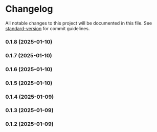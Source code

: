 # Changelog

All notable changes to this project will be documented in this file. See [standard-version](https://github.com/conventional-changelog/standard-version) for commit guidelines.

### 0.1.8 (2025-01-10)

### 0.1.7 (2025-01-10)

### 0.1.6 (2025-01-10)

### 0.1.5 (2025-01-10)

### 0.1.4 (2025-01-09)

### 0.1.3 (2025-01-09)

### 0.1.2 (2025-01-09)
